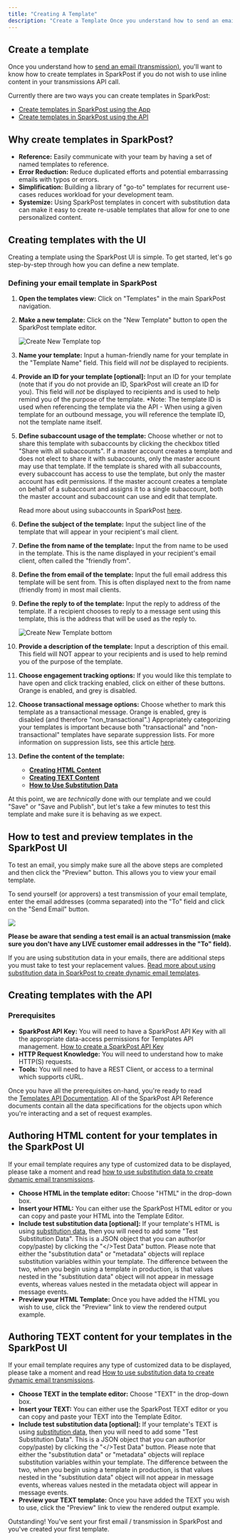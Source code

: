 ```yaml
---
title: "Creating A Template"
description: "Create a Template Once you understand how to send an email transmission you'll want to know how to create templates in Spark Post Currently there are two ways you can create templates in Spark Post Create templates in Spark Post using the App Create templates in Spark Post using the..."
---
```


## Create a template

Once you understand how to [send an email (transmission)](https://www.sparkpost.com/docs/getting-started/getting-started-sparkpost/#sending-email), you'll want to know how to create templates in SparkPost if you do not wish to use inline content in your transmissions API call.

Currently there are two ways you can create templates in SparkPost:

* [Create templates in SparkPost using the App](https://www.sparkpost.com/docs/getting-started/creating-template/#creating-templates-with-the-app)
* [Create templates in SparkPost using the API](https://www.sparkpost.com/docs/getting-started/creating-template/#creating-templates-with-the-api)

## Why create templates in SparkPost?

* **Reference:** Easily communicate with your team by having a set of named templates to reference.
* **Error Reduction:** Reduce duplicated efforts and potential embarrassing emails with typos or errors.
* **Simplification:** Building a library of "go-to" templates for recurrent use-cases reduces workload for your development team.
* **Systemize:** Using SparkPost templates in concert with substitution data can make it easy to create re-usable templates that allow for one to one personalized content.

## Creating templates with the UI

Creating a template using the SparkPost UI is simple. To get started, let's go step-by-step through how you can define a new template.

### Defining your email template in SparkPost

1. **Open the templates view:** Click on "Templates" in the main SparkPost navigation.

1. **Make a new template:** Click on the "New Template" button to open the SparkPost template editor.

    ![Create New Template top](media/creating-template/create-a-template-top.png)

1. **Name your template:** Input a human-friendly name for your template in the "Template Name" field. This field will *not* be displayed to recipients.

1. **Provide an ID for your template [optional]:** Input an ID for your template (note that if you do not provide an ID, SparkPost will create an ID for you). This field will *not* be displayed to recipients and is used to help remind you of the purpose of the template. *Note: The template ID is used when referencing the template via the API - When using a given template for an outbound message, you will reference the template ID, not the template name itself.
    
1. **Define subaccount usage of the template:** Choose whether or not to share this template with subaccounts by clicking the checkbox titled "Share with all subaccounts". If a master account creates a template and does not elect to share it with subaccounts, only the master account may use that template. If the template is shared with all subaccounts, every subaccount has access to use the template, but only the master account has edit permissions. If the master account creates a template on behalf of a subaccount and assigns it to a single subaccount, both the master account and subaccount can use and edit that template.

    Read more about using subaccounts in SparkPost [here](https://www.sparkpost.com/docs/user-guide/subaccounts/).

1. **Define the subject of the template:** Input the subject line of the template that will appear in your recipient's mail client.

1. **Define the from name of the template:** Input the from name to be used in the template. This is the name displayed in your recipient's email client, often called the "friendly from".

1. **Define the from email of the template:** Input the full email address this template will be sent from. This is often displayed next to the from name (friendly from) in most mail clients.
    
1. **Define the reply to of the template:** Input the reply to address of the template. If a recipient chooses to reply to a message sent using this template, this is the address that will be used as the reply to.
    
    ![Create New Template bottom](media/creating-template/create-a-template-bottom.png)

1. **Provide a description of the template:** Input a description of this email. This field will NOT appear to your recipients and is used to help remind you of the purpose of the template.

1. **Choose engagement tracking options:** If you would like this template to have open and click tracking enabled, click on either of these buttons. Orange is enabled, and grey is disabled.
    
1. **Choose transactional message options:** Choose whether to mark this template as a transactional message. Orange is enabled, grey is disabled (and therefore "non_transactional".) Appropriately categorizing your templates is important because both "transactional" and "non-transactional" templates have separate suppression lists. For more information on suppression lists, see this article [here](https://www.sparkpost.com/docs/user-guide/using-suppression-lists/).

1. **Define the content of the template:**
    * **[Creating HTML Content](https://www.sparkpost.com/docs/getting-started/creating-template/#authoring-html-content-for-your-templates)**
    * **[Creating TEXT Content](https://www.sparkpost.com/docs/getting-started/creating-template/#authoring-text-content-for-your-templates)**
    * **[How to Use Substitution Data](https://developers.sparkpost.com/api/substitutions-reference.html)**

At this point, we are *technically* done with our template and we could "Save" or "Save and Publish", but let's take a few minutes to test this template and make sure it is behaving as we expect.

## How to test and preview templates in the SparkPost UI

To test an email, you simply make sure all the above steps are completed and then click the "Preview" button. This allows you to view your email template.

To send yourself (or approvers) a test transmission of your email template, enter the email addresses (comma separated) into the "To" field and click on the "Send Email" button.

![](media/creating-template/preview-and-send.png)

**Please be aware that sending a test email is an actual transmission (make sure you don't have any LIVE customer email addresses in the "To" field).**

If you are using substitution data in your emails, there are additional steps you must take to test your replacement values. [Read more about using substitution data in SparkPost to create dynamic email templates](https://developers.sparkpost.com/api/substitutions-reference.html).

## Creating templates with the API

### Prerequisites

* **SparkPost API Key:** You will need to have a SparkPost API Key with all the appropriate data-access permissions for Templates API management. [How to create a SparkPost API Key](https://www.sparkpost.com/docs/getting-started/create-api-keys/)
* **HTTP Request Knowledge:** You will need to understand how to make HTTP(S) requests.
* **Tools:** You will need to have a REST Client, or access to a terminal which supports cURL.

Once you have all the prerequisites on-hand, you're ready to read the [Templates API Documentation](https://developers.sparkpost.com/api/templates.html). All of the SparkPost API Reference documents contain all the data specifications for the objects upon which you're interacting and a set of request examples.

## Authoring HTML content for your templates in the SparkPost UI

If your email template requires any type of customized data to be displayed, please take a moment and read [how to use substitution data to create dynamic email transmissions](https://developers.sparkpost.com/api/substitutions-reference.html).

* **Choose HTML in the template editor:** Choose "HTML" in the drop-down box.
* **Insert your HTML:** You can either use the SparkPost HTML editor or you can copy and paste your HTML into the Template Editor.
* **Include test substitution data [optional]:** If your template's HTML is using [substitution data](https://developers.sparkpost.com/api/substitutions-reference.html), then you will need to add some "Test Substitution Data". This is a JSON object that you can author(or copy/paste) by clicking the "</>Test Data" button. Please note that either the "substitution data" or "metadata" objects will replace substitution variables within your template. The difference between the two, when you begin using a template in production, is that values nested in the "substitution data" object will not appear in message events, whereas values nested in the metadata object will appear in message events.
* **Preview your HTML Template:** Once you have added the HTML you wish to use, click the "Preview" link to view the rendered output example.

## Authoring TEXT content for your templates in the SparkPost UI

If your email template requires any type of customized data to be displayed, please take a moment and read [How to use substitution data to create dynamic email transmissions](https://developers.sparkpost.com/api/substitutions-reference.html).

* **Choose TEXT in the template editor:** Choose "TEXT" in the drop-down box.
* **Insert your TEXT:** You can either use the SparkPost TEXT editor or you can copy and paste your TEXT into the Template Editor.
* **Include test substitution data [optional]:** If your template's TEXT is using [substitution data](https://developers.sparkpost.com/api/substitutions-reference.html), then you will need to add some "Test Substitution Data". This is a JSON object that you can author(or copy/paste) by clicking the "</>Test Data" button. Please note that either the "substitution data" or "metadata" objects will replace substitution variables within your template. The difference between the two, when you begin using a template in production, is that values nested in the "substitution data" object will not appear in message events, whereas values nested in the metadata object will appear in message events.
* **Preview your TEXT template:** Once you have added the TEXT you wish to use, click the "Preview" link to view the rendered output example.

Outstanding! You've sent your first email / transmission in SparkPost and you've created your first template.
